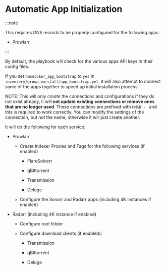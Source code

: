 # Automatic App Initialization

:::note

This requires DNS records to be properly configured for the following apps:

- Prowlarr

:::

By default, the playbook will check for the various apps API keys in their config files.

If you set `hmsdocker_app_bootstrap` to `yes` in `inventory/group_vars/all/app_bootstrap.yml`, it will also attempt to connect some of the apps together to speed up initial installation process.

NOTE: This will only _create_ the connections and configurations if they do not exist already, it will **not update existing connections or remove ones that are no longer used**. These connections are prefixed with `HMSD - ` and this is required to work correctly. You can modify the settings of the connection, but not the name, otherwise it will just create another.

It will do the following for each service:

- Prowlarr

  - Create Indexer Proxies and Tags for the following services (if enabled)

    - FlareSolverr

    - qBittorrent

    - Transmission

    - Deluge

  - Configure the Sonarr and Radarr apps (including 4K instances if enabled)

- Radarr (including 4K instance if enabled)

  - Configure root folder

  - Configure download clients (if enabled):

    - Transmission

    - qBittorrent

    - Deluge
